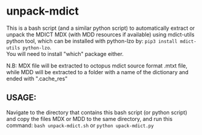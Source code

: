 # unpack-mdict
This is a bash script (and a similar python script) to automatically extract or unpack the MDICT MDX (with MDD resources if available) using mdict-utils python tool, which can be installed with python-lzo by: `pip3 install mdict-utils python-lzo`.  
You will need to install "which" package either. 

N.B: MDX file will be extracted to octopus mdict source format .mtxt file, while MDD will be extracted to a folder with a name of the dictionary and ended with ".cache_res"

## USAGE:

Navigate to the directory that contains this bash script (or python script) and copy the files MDX or MDD to the same directory, and run this command: `bash unpack-mdict.sh` or `python upack-mdict.py`
